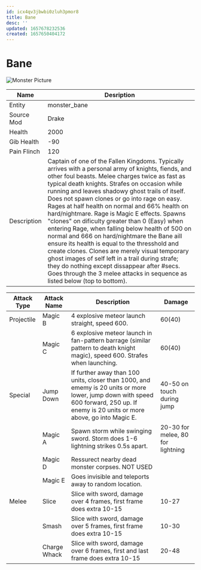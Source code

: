 ```yaml
---
id: icx4qv3jbwbi0zluh3pmor8
title: Bane
desc: ''
updated: 1657678232536
created: 1657650404172
---
```

# Bane
![Monster Picture](https://github.com/JosiahJack/Keep/blob/master/readmesrc/bane.png)

|Name  |Desription|
|------|-------------|
|Entity|monster_bane|
|Source Mod|Drake|
|Health|2000|
|Gib Health|-90|
|Pain Flinch|120|
|Description|Captain of one of the Fallen Kingdoms.  Typically arrives with a personal army of knights, fiends, and other foul beasts.  Melee charges twice as fast as typical death knights.  Strafes on occasion while running and leaves shadowy ghost trails of itself.  Does not spawn clones or go into rage on easy.  Rages at half health on normal and 66% health on hard/nightmare.  Rage is Magic E effects.  Spawns "clones" on dificulty greater than 0 (Easy) when entering Rage, when falling below health of 500 on normal and 666 on hard/nightmare the Bane aill ensure its health is equal to the thresshold and create clones.  Clones are merely visual temporary ghost images of self left in a trail during strafe; they do nothing except dissappear after #secs.  Goes through the 3 melee attacks in sequence as listed below (top to bottom).|

|Attack Type|Attack Name|Description|Damage|
|-----------|-----------|-----------|------|
|Projectile|Magic B|4 explosive meteor launch straight, speed 600.|60(40)|
||Magic C|6 explosive meteor launch in fan-pattern barrage (similar pattern to death knight magic), speed 600. Strafes when launching.|60(40)|
|Special|Jump Down|If  further away than 100 units, closer than 1000, and ememy is 20 units or more lower, jump down with speed 600 forward, 250 up.  If enemy is 20 units or more above, go into Magic E.|40-50 on touch during jump|
||Magic A|Spawn storm while swinging sword.  Storm does 1-6 lightning strikes 0.5s apart.|20-30 for melee, 80 for lightning|
||Magic D|Ressurect nearby dead monster corpses. NOT USED||
||Magic E|Goes invisible and teleports away to random location.||
|Melee     |Slice|Slice with sword, damage over 4 frames, first frame does extra 10-15|10-27|
|     |Smash|Slice with sword, damage over 5 frames, first frame does extra 10-15|10-30|
|     |Charge Whack|Slice with sword, damage over 6 frames, first and last frame does extra 10-15|20-48|